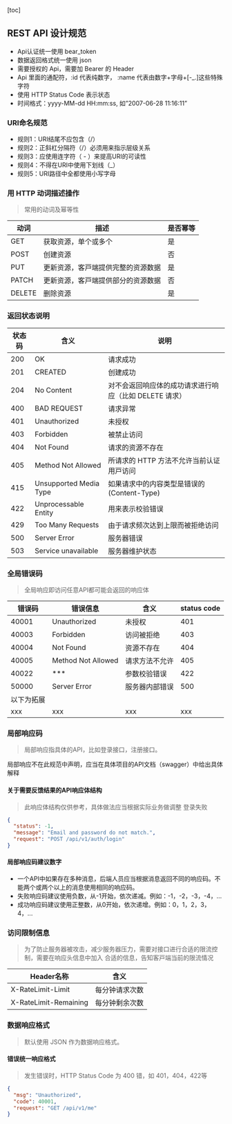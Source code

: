 [toc]

## REST API 设计规范

* Api认证统一使用 bear_token
* 数据返回格式统一使用 json
* 需要授权的 Api，需要加 Bearer 的 Header
* Api 里面的通配符，:id 代表纯数字， :name 代表由数字+字母+[-_.]这些特殊字符
* 使用 HTTP Status Code 表示状态
* 时间格式：yyyy-MM-dd HH:mm:ss, 如”2007-06-28 11:16:11”

### URI命名规范

* 规则1：URI结尾不应包含（/）
* 规则2：正斜杠分隔符（/）必须用来指示层级关系
* 规则3：应使用连字符（ - ）来提高URI的可读性
* 规则4：不得在URI中使用下划线（_）
* 规则5：URI路径中全都使用小写字母

### ⽤ HTTP 动词描述操作

> 常⽤的动词及幂等性

动词 | 描述 | 是否幂等
--- | --- | ---
GET | 获取资源，单个或多个 | 是
POST | 创建资源 | 否
PUT | 更新资源，客⼾端提供完整的资源数据 | 是
PATCH | 更新资源，客⼾端提供部分的资源数据 | 否
DELETE | 删除资源 | 是

### 返回状态说明

状态码 | 含义 | 说明
--- | --- | ---
200 | OK |    请求成功
201 | CREATED | 创建成功
204 | No Content | 对不会返回响应体的成功请求进⾏响应（⽐如 DELETE 请求）
400 | BAD REQUEST | 请求异常
401 | Unauthorized | 未授权
403 | Forbidden | 被禁止访问
404 | Not Found | 请求的资源不存在
405 | Method Not Allowed | 所请求的 HTTP ⽅法不允许当前认证⽤⼾访问
415 | Unsupported Media Type | 如果请求中的内容类型是错误的(Content-Type)
422 | Unprocessable Entity | ⽤来表⽰校验错误
429 | Too Many Requests | 由于请求频次达到上限⽽被拒绝访问
500 | Server Error | 服务器错误
503 | Service unavailable | 服务器维护状态

### 全局错误码

> 全局响应即访问任意API都可能会返回的响应体

错误码 | 错误信息 | 含义 | status code
--- | --- | --- | ---
40001 | Unauthorized | 未授权 | 401
40003 | Forbidden | 访问被拒绝 | 403
40004 | Not Found | 资源不存在 | 404
40005 | Method Not Allowed | 请求方法不允许 | 405
40022 | *** | 参数校验错误 | 422
50000 | Server Error | 服务器内部错误 | 500
以下为拓展 |
xxx | xxx | xxx | xxx

### 局部响应码

> 局部响应指具体的API，比如登录接口，注册接口。

局部响应不在此规范中声明，应当在具体项目的API文档（swagger）中给出具体解释

#### 关于需要反馈结果的API响应体结构

> 此响应体结构仅供参考，具体做法应当根据实际业务做调整 登录失败

```json
{
  "status": -1,
  "message": "Email and password do not match.",
  "request": "POST /api/v1/auth/login"
}
```

#### 局部响应码建议数字

* 一个API中如果存在多种消息，后端人员应当根据消息返回不同的响应码。不能两个或两个以上的消息使用相同的响应码。
* 失败响应码建议使用负数，从-1开始，依次递减。例如：-1，-2，-3，-4，...
* 成功响应码建议使用正整数，从0开始，依次递增。例如：0，1，2，3，4，...

### 访问限制信息

> 为了防⽌服务器被攻击，减少服务器压⼒，需要对接⼝进⾏合适的限流控制，需要在响应头信息中加⼊ 合适的信息，告知客⼾端当前的限流情况

Header名称 | 含义
--- | ---
X-RateLimit-Limit | 每分钟请求次数
X-RateLimit-Remaining | 每分钟剩余次数

### 数据响应格式

> 默认使⽤ JSON 作为数据响应格式。

#### 错误统一响应格式

> 发生错误时，HTTP Status Code 为 400 错，如 401，404，422等

```json
{
  "msg": "Unauthorized",
  "code": 40001,
  "request": "GET /api/v1/me"
}
```
